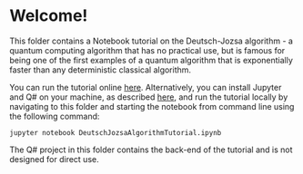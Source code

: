 # Welcome!

This folder contains a Notebook tutorial on the Deutsch-Jozsa algorithm - a quantum computing algorithm that has no practical use, but is famous for being one of the first examples of a quantum algorithm that is exponentially faster than any deterministic classical algorithm.

You can run the tutorial online [here](https://mybinder.org/v2/gh/Microsoft/QuantumKatas/main?urlpath=/notebooks/tutorials/ExploringDeutschJozsaAlgorithm%2FDeutschJozsaAlgorithmTutorial.ipynb). Alternatively, you can install Jupyter and Q# on your machine, as described [here](https://docs.microsoft.com/azure/quantum/install-jupyter-qdk), and run the tutorial locally by navigating to this folder and starting the notebook from command line using the following command: 

    jupyter notebook DeutschJozsaAlgorithmTutorial.ipynb

The Q# project in this folder contains the back-end of the tutorial and is not designed for direct use.
